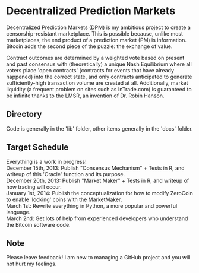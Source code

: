 <h1>Decentralized Prediction Markets</h1>
Decentralized Prediction Markets (DPM) is my ambitious project to create a censorship-resistant marketplace. This is possible because, unlike most marketplaces, the end product of a prediction market (PM) is information. Bitcoin adds the second piece of the puzzle: the exchange of value.

Contract outcomes are determined by a weighted vote based on present and past consensus with (theoretically) a unique Nash Equilibrium where all voters place 'open contracts' (contracts for events that have already happened) into the correct state, and only contracts anticipated to generate sufficiently-high transaction volume are created at all. Additionally, market liquidity (a frequent problem on sites such as InTrade.com) is guaranteed to be infinite thanks to the LMSR, an invention of Dr. Robin Hanson.

<h2>Directory</h2>
Code is generally in the 'lib' folder, other items generally in the 'docs' folder.

<h2>Target Schedule</h2>
Everything is a work in progress!<br />
December 15th, 2013: Publish "Consensus Mechanism" + Tests in R, and writeup of this 'Oracle' function and its purpose.<br />
December 20th, 2013: Publish "Market Maker" + Tests in R, and writeup of how trading will occur.<br />
January 1st, 2014: Publish the conceptualization for how to modify ZeroCoin to enable 'locking' coins with the MarketMaker.<br />
March 1st: Rewrite everything in Python, a more popular and powerful language.<br />
March 2nd: Get lots of help from experienced developers who understand the Bitcoin software code.<br />
 
<h2>Note</h2>
Please leave feedback! I am new to managing a GitHub project and you will not hurt my feelings.
